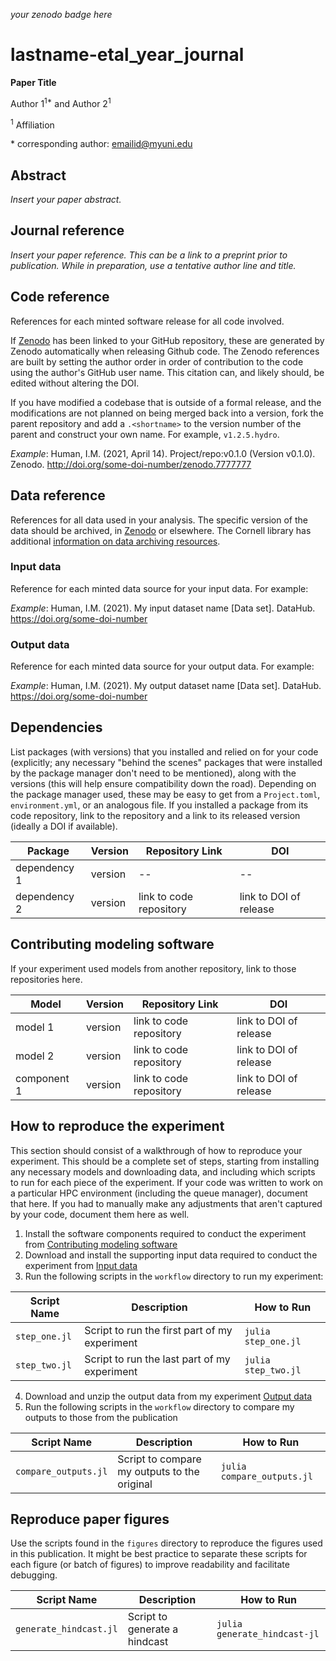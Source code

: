 _your zenodo badge here_

# lastname-etal_year_journal

**Paper Title**

Author 1<sup>1\*</sup> and Author 2<sup>1</sup>

<sup>1</sup> Affiliation

\* corresponding author:  emailid@myuni.edu

## Abstract

_Insert your paper abstract._

## Journal reference
_Insert your paper reference. This can be a link to a preprint prior to publication. While in preparation, use a tentative author line and title._

## Code reference

References for each minted software release for all code involved.  

If [Zenodo](https://zenodo.org/) has been linked to your GitHub repository, these are generated by Zenodo automatically when releasing Github code. The Zenodo references are built by setting the author order in order of contribution to the code using the author's GitHub user name.  This citation can, and likely should, be edited without altering the DOI.

If you have modified a codebase that is outside of a formal release, and the modifications are not planned on being merged back into a version, fork the parent repository and add a `.<shortname>` to the version number of the parent and construct your own name.  For example, `v1.2.5.hydro`.

_Example_: Human, I.M. (2021, April 14). Project/repo:v0.1.0 (Version v0.1.0). Zenodo. http://doi.org/some-doi-number/zenodo.7777777


## Data reference

References for all data used in your analysis. The specific version of the data should be archived, in [Zenodo](https://zenodo.org) or elsewhere. The Cornell library has additional [information on data archiving resources](https://data.research.cornell.edu/content/sharing-and-archiving-data).

### Input data

Reference for each minted data source for your input data.  For example:

_Example_: Human, I.M. (2021). My input dataset name [Data set]. DataHub. https://doi.org/some-doi-number

### Output data

Reference for each minted data source for your output data.  For example:

_Example_: Human, I.M. (2021). My output dataset name [Data set]. DataHub. https://doi.org/some-doi-number

## Dependencies

List packages (with versions) that you installed and relied on for your code (explicitly; any necessary "behind the scenes" packages that were installed by the package manager don't need to be mentioned), along with the versions (this will help ensure compatibility down the road). Depending on the package manager used, these may be easy to get from a `Project.toml`, `environment.yml`, or an analogous file. If you installed a package from its code repository, link to the repository and a link to its released version (ideally a DOI if available).

| Package | Version | Repository Link | DOI |
|-------|---------|-----------------|-----|
| dependency 1 | version | -- | -- |
| dependency 2 | version | link to code repository | link to DOI of release |

## Contributing modeling software

If your experiment used models from another repository, link to those repositories here.

| Model | Version | Repository Link | DOI |
|-------|---------|-----------------|-----|
| model 1 | version | link to code repository | link to DOI of release |
| model 2 | version | link to code repository | link to DOI of release |
| component 1 | version | link to code repository | link to DOI of release |

## How to reproduce the experiment

This section should consist of a walkthrough of how to reproduce your experiment. This should be a complete set of steps, starting from installing any necessary models and downloading data, and including which scripts to run for each piece of the experiment. If your code was written to work on a particular HPC environment (including the queue manager), document that here. If you had to manually make any adjustments that aren't captured by your code, document them here as well.

1. Install the software components required to conduct the experiment from [Contributing modeling software](#contributing-modeling-software)
2. Download and install the supporting input data required to conduct the experiment from [Input data](#input-data)
3. Run the following scripts in the `workflow` directory to run my experiment:

| Script Name | Description | How to Run |
| --- | --- | --- |
| `step_one.jl` | Script to run the first part of my experiment | `julia step_one.jl` |
| `step_two.jl` | Script to run the last part of my experiment | `julia step_two.jl` |

4. Download and unzip the output data from my experiment [Output data](#output-data)
5. Run the following scripts in the `workflow` directory to compare my outputs to those from the publication

| Script Name | Description | How to Run |
| --- | --- | --- |
| `compare_outputs.jl` | Script to compare my outputs to the original | `julia compare_outputs.jl` |

## Reproduce paper figures
Use the scripts found in the `figures` directory to reproduce the figures used in this publication. It might be best practice to separate these scripts for each figure (or batch of figures) to improve readability and facilitate debugging.

| Script Name | Description | How to Run |
| --- | --- | --- |
| `generate_hindcast.jl` | Script to generate a hindcast | `julia generate_hindcast-jl` |
